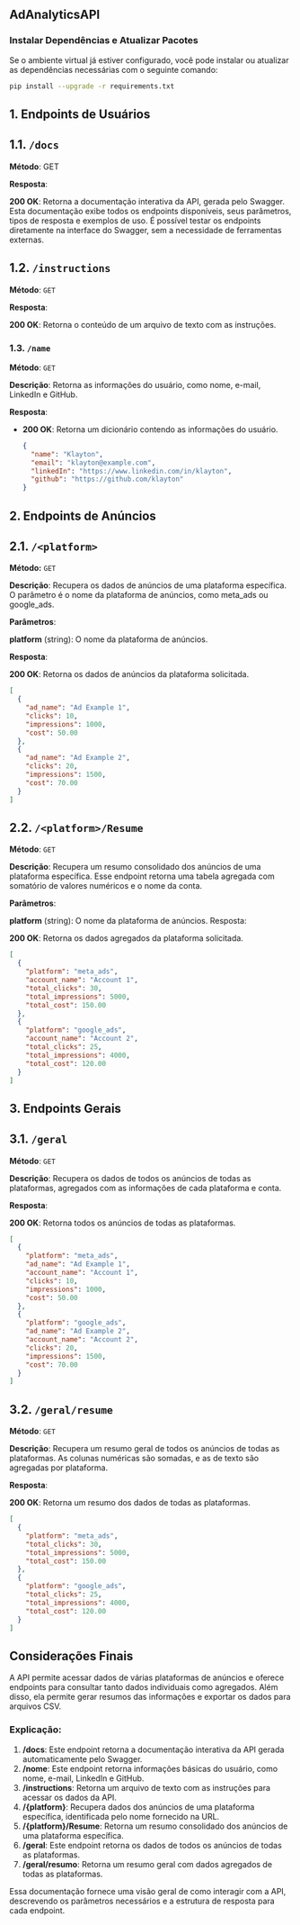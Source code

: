 ## AdAnalyticsAPI ##

### Instalar Dependências e Atualizar Pacotes

Se o ambiente virtual já estiver configurado, você pode instalar ou atualizar as dependências necessárias com o seguinte comando:

```bash
pip install --upgrade -r requirements.txt
```


## 1. Endpoints de Usuários

## 1.1. `/docs`
**Método**: GET

**Resposta**:

**200 OK**: Retorna a documentação interativa da API, gerada pelo Swagger. Esta documentação exibe todos os endpoints disponíveis, seus parâmetros, tipos de resposta e exemplos de uso. É possível testar os endpoints diretamente na interface do Swagger, sem a necessidade de ferramentas externas.

## 1.2. `/instructions`
**Método**:  `GET`

**Resposta**:

**200 OK**: Retorna o conteúdo de um arquivo de texto com as instruções.

### 1.3. `/name`

**Método**: `GET`

**Descrição**: Retorna as informações do usuário, como nome, e-mail, LinkedIn e GitHub.

**Resposta**:
- **200 OK**: Retorna um dicionário contendo as informações do usuário.
  ```json
  {
    "name": "Klayton",
    "email": "klayton@example.com",
    "linkedIn": "https://www.linkedin.com/in/klayton",
    "github": "https://github.com/klayton"
  }

## 2. Endpoints de Anúncios
## 2.1. `/<platform>`
**Método:** `GET`

**Descrição**: Recupera os dados de anúncios de uma plataforma específica. O parâmetro <platform> é o nome da plataforma de anúncios, como meta_ads ou google_ads.

**Parâmetros**:

**platform** (string): O nome da plataforma de anúncios.

**Resposta**:

**200 OK**: Retorna os dados de anúncios da plataforma solicitada.
```json
[
  {
    "ad_name": "Ad Example 1",
    "clicks": 10,
    "impressions": 1000,
    "cost": 50.00
  },
  {
    "ad_name": "Ad Example 2",
    "clicks": 20,
    "impressions": 1500,
    "cost": 70.00
  }
]
```

## 2.2. `/<platform>/Resume`
**Método**: `GET`

**Descrição**: Recupera um resumo consolidado dos anúncios de uma plataforma específica. Esse endpoint retorna uma tabela agregada com somatório de valores numéricos e o nome da conta.

**Parâmetros**:

**platform** (string): O nome da plataforma de anúncios.
Resposta:

**200 OK**: Retorna os dados agregados da plataforma solicitada.
```json
[
  {
    "platform": "meta_ads",
    "account_name": "Account 1",
    "total_clicks": 30,
    "total_impressions": 5000,
    "total_cost": 150.00
  },
  {
    "platform": "google_ads",
    "account_name": "Account 2",
    "total_clicks": 25,
    "total_impressions": 4000,
    "total_cost": 120.00
  }
]
```

## 3. Endpoints Gerais
## 3.1. `/geral`
**Método**: `GET`

**Descrição**: Recupera os dados de todos os anúncios de todas as plataformas, agregados com as informações de cada plataforma e conta.

**Resposta**:

**200 OK**: Retorna todos os anúncios de todas as plataformas.
```json
[
  {
    "platform": "meta_ads",
    "ad_name": "Ad Example 1",
    "account_name": "Account 1",
    "clicks": 10,
    "impressions": 1000,
    "cost": 50.00
  },
  {
    "platform": "google_ads",
    "ad_name": "Ad Example 2",
    "account_name": "Account 2",
    "clicks": 20,
    "impressions": 1500,
    "cost": 70.00
  }
]
```

## 3.2. `/geral/resume`
**Método**: `GET`

**Descrição**: Recupera um resumo geral de todos os anúncios de todas as plataformas. As colunas numéricas são somadas, e as de texto são agregadas por plataforma.

**Resposta**:

**200 OK**: Retorna um resumo dos dados de todas as plataformas.

```json
[
  {
    "platform": "meta_ads",
    "total_clicks": 30,
    "total_impressions": 5000,
    "total_cost": 150.00
  },
  {
    "platform": "google_ads",
    "total_clicks": 25,
    "total_impressions": 4000,
    "total_cost": 120.00
  }
]
```

## Considerações Finais
A API permite acessar dados de várias plataformas de anúncios e oferece endpoints para consultar tanto dados individuais como agregados. Além disso, ela permite gerar resumos das informações e exportar os dados para arquivos CSV.

### Explicação:

1. **/docs**: Este endpoint retorna a documentação interativa da API gerada automaticamente pelo Swagger.
2. **/nome**: Este endpoint retorna informações básicas do usuário, como nome, e-mail, LinkedIn e GitHub.
3. **/instructions**: Retorna um arquivo de texto com as instruções para acessar os dados da API.
4. **/{platform}**: Recupera dados dos anúncios de uma plataforma específica, identificada pelo nome fornecido na URL.
5. **/{platform}/Resume**: Retorna um resumo consolidado dos anúncios de uma plataforma específica.
6. **/geral**: Este endpoint retorna os dados de todos os anúncios de todas as plataformas.
7. **/geral/resumo**: Retorna um resumo geral com dados agregados de todas as plataformas.

Essa documentação fornece uma visão geral de como interagir com a API, descrevendo os parâmetros necessários e a estrutura de resposta para cada endpoint.